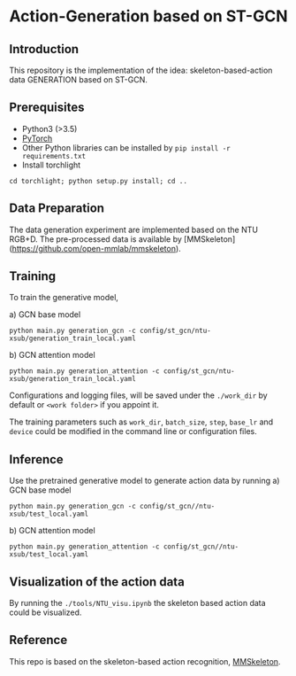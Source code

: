 # Action-Generation based on ST-GCN

## Introduction
This repository is the implementation of the idea:
skeleton-based-action data GENERATION based on ST-GCN.

## Prerequisites
- Python3 (>3.5)
- [PyTorch](http://pytorch.org/)
- Other Python libraries can be installed by `pip install -r requirements.txt`
- Install torchlight
```shell
cd torchlight; python setup.py install; cd ..
```

## Data Preparation
The data generation experiment are implemented based on the NTU RGB+D.
The pre-processed data is available by [MMSkeleton] (https://github.com/open-mmlab/mmskeleton).

## Training
To train the generative model, 

a) GCN base model
```
python main.py generation_gcn -c config/st_gcn/ntu-xsub/generation_train_local.yaml
```

b) GCN attention model
```
python main.py generation_attention -c config/st_gcn/ntu-xsub/generation_train_local.yaml
```


Configurations and logging files, will be saved under the `./work_dir` by default or `<work folder>` if you appoint it.

The training parameters such as ```work_dir```, ```batch_size```, ```step```, ```base_lr``` and ```device``` could be modified in the command line or configuration files.

## Inference
Use the pretrained generative model to generate action data by running
a) GCN base model
```
python main.py generation_gcn -c config/st_gcn//ntu-xsub/test_local.yaml
```

b) GCN attention model
```
python main.py generation_attention -c config/st_gcn//ntu-xsub/test_local.yaml
```

## Visualization of the action data

By running the `./tools/NTU_visu.ipynb` the skeleton based action data could be visualized.

## Reference
This repo is based on the skeleton-based action recognition, [MMSkeleton](https://github.com/open-mmlab/mmskeleton).